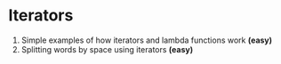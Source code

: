 # Iterators

1) Simple examples of how iterators and lambda functions work **(easy)**
2) Splitting words by space using iterators **(easy)**